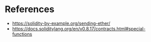 # References

-   https://solidity-by-example.org/sending-ether/
-   https://docs.soliditylang.org/en/v0.8.17/contracts.html#special-functions
